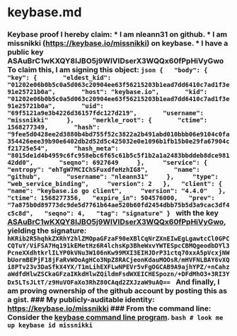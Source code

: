 # keybase.md
### Keybase proof  I hereby claim:    * I am nleann31 on github.   * I am missnikki (https://keybase.io/missnikki) on keybase.   * I have a public key ASAuBrC1wKXQY8IJBO5j9WIVIDserX3WQQx60fPpHiVyGwo  To claim this, I am signing this object:  ```json {   "body": {     "key": {       "eldest_kid": "01202e06b0b5c0a5d063c20904ee63f56215203b1ead7dd6410c7ad1f3e91e25721b0a",       "host": "keybase.io",       "kid": "01202e06b0b5c0a5d063c20904ee63f56215203b1ead7dd6410c7ad1f3e91e25721b0a",       "uid": "69f5121a9e3b4226d36157fdc127d219",       "username": "missnikki"     },     "merkle_root": {       "ctime": 1568277349,       "hash": "9fee5d0428ee2d3880b4bd755f52c3822a2b491abd010bbb06e9104c0fa354426eee39b90e6402db2d52d5c425032e0e1096b1fb15b0e29fa67904cf21725e54",       "hash_meta": "8015de1d4b4959c6fc958ebc6f65c61b5c5f1b2a1a2483bbddeb8dce98142dd0",       "seqno": 6927649     },     "service": {       "entropy": "ehTgW7MCIChSFuxdfeHzhIG8",       "name": "github",       "username": "nleann31"     },     "type": "web_service_binding",     "version": 2   },   "client": {     "name": "keybase.io go client",     "version": "4.4.0"   },   "ctime": 1568277356,   "expire_in": 504576000,   "prev": "7a875b0d89773dc9de5d7761b64ae520b60fd2454dbb75b5d3a9cac3df4c5c8d",   "seqno": 4,   "tag": "signature" } ```  with the key [ASAuBrC1wKXQY8IJBO5j9WIVIDserX3WQQx60fPpHiVyGwo](https://keybase.io/missnikki), yielding the signature:  ``` hKRib2R5hqhkZXRhY2hlZMOpaGFzaF90eXBlCqNrZXnEIwEgLgawtcCl0GPCCQTuY/ViFSA7Hq191kEMetHz6R4lchsKp3BheWxvYWTESpcCBMQgeodbDYl3PcneXXdhtkrlILYP0kVNu3W106nKw99MXI3EIHJDrP31ctq70xxA5pVcxjNWbUormBEPjF18jFaRvWOoAgHCo3NpZ8RACjeonKdauMOOsR/mHVFNLBAY6vXQi8PTv23v3DaSfkX4YX/T1mLihEXFLwNPEVr5vFgOGCAB9A9ajhYPZ/+nCahzaWdfdHlwZSCkaGFzaIKkdHlwZQildmFsdWXEICHESpozn/+DFdMhO3+3RI3YDx5LTsJLtT/z9HuVOFaXo3RhZ80CAqd2ZXJzaW9uAQ==  ```  And finally, I am proving ownership of the github account by posting this as a gist.  ### My publicly-auditable identity:  https://keybase.io/missnikki  ### From the command line:  Consider the [keybase command line program](https://keybase.io/download).  ```bash # look me up keybase id missnikki ```
